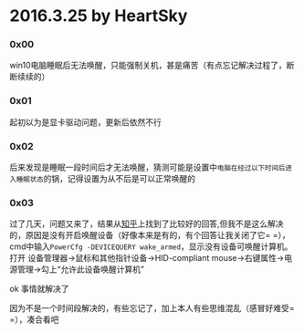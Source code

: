 # 2016.3.25 by HeartSky
### 0x00
win10电脑睡眠后无法唤醒，只能强制关机，甚是痛苦（有点忘记解决过程了，断断续续的）
### 0x01
起初以为是显卡驱动问题，更新后依然不行
### 0x02
后来发现是睡眠一段时间后才无法唤醒，猜测可能是设置中`电脑在经过以下时间后进入睡眠状态`的锅，记得设置为从不后是可以正常唤醒的
### 0x03
过了几天，问题又来了，结果从[知乎](https://www.zhihu.com/question/26463061)上找到了比较好的回答,但我不是这么解决的，原因是没有开启唤醒设备（好像本来是有的，有个回答让我关闭了它= =），cmd中输入`PowerCfg -DEVICEQUERY wake_armed`，显示没有设备可唤醒计算机。打开 设备管理器->鼠标和其他指针设备->HID-compliant mouse->右键属性->电源管理->勾上“允许此设备唤醒计算机”

ok 事情就解决了

因为不是一个时间段解决的，有些忘记了，加上本人有些思维混乱（感冒好难受= =），凑合看吧

